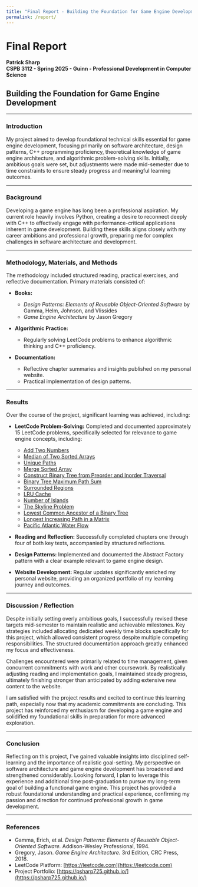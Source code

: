 ```yaml
---
title: "Final Report - Building the Foundation for Game Engine Development"
permalink: /report/
---
```


# Final Report

**Patrick Sharp**  
**CSPB 3112 - Spring 2025 - Guinn - Professional Development in Computer Science**

## Building the Foundation for Game Engine Development

---

### Introduction

My project aimed to develop foundational technical skills essential for game engine development, focusing primarily on software architecture, design patterns, C++ programming proficiency, theoretical knowledge of game engine architecture, and algorithmic problem-solving skills. Initially, ambitious goals were set, but adjustments were made mid-semester due to time constraints to ensure steady progress and meaningful learning outcomes.

---

### Background

Developing a game engine has long been a professional aspiration. My current role heavily involves Python, creating a desire to reconnect deeply with C++ to effectively engage with performance-critical applications inherent in game development. Building these skills aligns closely with my career ambitions and professional growth, preparing me for complex challenges in software architecture and development.

---

### Methodology, Materials, and Methods

The methodology included structured reading, practical exercises, and reflective documentation. Primary materials consisted of:

- **Books:**
  - *Design Patterns: Elements of Reusable Object-Oriented Software* by Gamma, Helm, Johnson, and Vlissides
  - *Game Engine Architecture* by Jason Gregory

- **Algorithmic Practice:**
  - Regularly solving LeetCode problems to enhance algorithmic thinking and C++ proficiency.

- **Documentation:**
  - Reflective chapter summaries and insights published on my personal website.
  - Practical implementation of design patterns.

---

### Results

Over the course of the project, significant learning was achieved, including:

- **LeetCode Problem-Solving:** Completed and documented approximately 15 LeetCode problems, specifically selected for relevance to game engine concepts, including:
  - [Add Two Numbers](/LeetCode/Problem2/)
  - [Median of Two Sorted Arrays](/LeetCode/Problem4/)
  - [Unique Paths](/LeetCode/Problem62/)
  - [Merge Sorted Array](/LeetCode/Problem88/)
  - [Construct Binary Tree from Preorder and Inorder Traversal](/LeetCode/Problem105/)
  - [Binary Tree Maximum Path Sum](/LeetCode/Problem124/)
  - [Surrounded Regions](/LeetCode/Problem130/)
  - [LRU Cache](/LeetCode/Problem146/)
  - [Number of Islands](/LeetCode/Problem200/)
  - [The Skyline Problem](/LeetCode/Problem218/)
  - [Lowest Common Ancestor of a Binary Tree](/LeetCode/Problem236/)
  - [Longest Increasing Path in a Matrix](/LeetCode/Problem329/)
  - [Pacific Atlantic Water Flow](/LeetCode/Problem417/)

- **Reading and Reflection:** Successfully completed chapters one through four of both key texts, accompanied by structured reflections.

- **Design Patterns:** Implemented and documented the Abstract Factory pattern with a clear example relevant to game engine design.

- **Website Development:** Regular updates significantly enriched my personal website, providing an organized portfolio of my learning journey and outcomes.

---

### Discussion / Reflection

Despite initially setting overly ambitious goals, I successfully revised these targets mid-semester to maintain realistic and achievable milestones. Key strategies included allocating dedicated weekly time blocks specifically for this project, which allowed consistent progress despite multiple competing responsibilities. The structured documentation approach greatly enhanced my focus and effectiveness.

Challenges encountered were primarily related to time management, given concurrent commitments with work and other coursework. By realistically adjusting reading and implementation goals, I maintained steady progress, ultimately finishing stronger than anticipated by adding extensive new content to the website.

I am satisfied with the project results and excited to continue this learning path, especially now that my academic commitments are concluding. This project has reinforced my enthusiasm for developing a game engine and solidified my foundational skills in preparation for more advanced exploration.

---

### Conclusion

Reflecting on this project, I've gained valuable insights into disciplined self-learning and the importance of realistic goal-setting. My perspective on software architecture and game engine development has broadened and strengthened considerably. Looking forward, I plan to leverage this experience and additional time post-graduation to pursue my long-term goal of building a functional game engine. This project has provided a robust foundational understanding and practical experience, confirming my passion and direction for continued professional growth in game development.

---

### References

- Gamma, Erich, et al. *Design Patterns: Elements of Reusable Object-Oriented Software.* Addison-Wesley Professional, 1994.  
- Gregory, Jason. *Game Engine Architecture.* 3rd Edition, CRC Press, 2018.  
- LeetCode Platform: [https://leetcode.com](https://leetcode.com)  
- Project Portfolio: [https://psharp725.github.io/](https://psharp725.github.io/)
